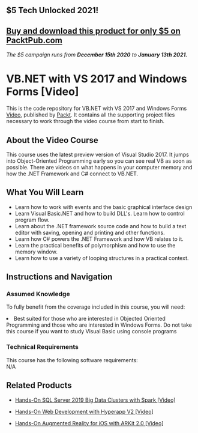 ## $5 Tech Unlocked 2021!
[Buy and download this product for only $5 on PacktPub.com](https://www.packtpub.com/)
-----
*The $5 campaign         runs from __December 15th 2020__ to __January 13th 2021.__*

# VB.NET with VS 2017 and Windows Forms [Video]
This is the code repository for VB.NET with VS 2017 and Windows Forms [Video](https://www.packtpub.com/application-development/vbnet-vs-2017-and-windows-forms-video), published by [Packt](https://www.packtpub.com/?utm_source=github). It contains all the supporting project files necessary to work through the video course from start to finish.

## About the Video Course
This course uses the latest preview version of Visual Studio 2017. It jumps into Object-Oriented Programming early so you can see real VB as soon as possible. There are videos on what happens in your computer memory and how the .NET Framework and C# connect to VB.NET.

<H2>What You Will Learn</H2>
<DIV class=book-info-will-learn-text>
<UL>
<LI>Learn how to work with events and the basic graphical interface design</LI>
<LI>Learn Visual Basic.NET and how to build DLL's. Learn how to control program flow. </LI>
<LI>Learn about the .NET framework source code and how to build a text editor with saving, opening and printing and other functions. </LI>
<LI>Learn how C# powers the .NET Framework and how VB relates to it.</LI>
<LI>Learn the practical benefits of polymorphism and how to use the memory window. </LI>
<LI>Learn how to use a variety of looping structures in a practical context.</LI></UL></DIV>

## Instructions and Navigation
### Assumed Knowledge
To fully benefit from the coverage included in this course, you will need:<br/>
<DIV class=book-info-will-learn-text>
<LI> Best suited for those who are interested in Objected Oriented Programming and those who are interested in Windows Forms. Do not take this course if you want to study Visual Basic using console programs</LI>
</UL><DIV>

### Technical Requirements
This course has the following software requirements:<br/>
N/A

## Related Products
* [Hands-On SQL Server 2019 Big Data Clusters with Spark [Video]](https://www.packtpub.com/big-data-and-business-intelligence/hands-sql-server-2019-big-data-clusters-spark-video)

* [Hands-On Web Development with Hyperapp V2 [Video]](https://www.packtpub.com/application-development/hands-web-development-hyperapp-v2-video)

* [Hands-On Augmented Reality for iOS with ARKit 2.0 [Video]](https://www.packtpub.com/application-development/hands-augmented-reality-ios-arkit-20-video)
